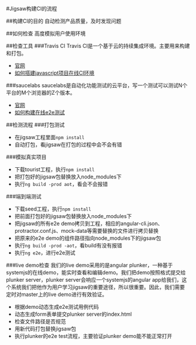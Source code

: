 #Jigsaw构建CI的流程

##构建CI的目的
自动检测产品质量，及时发现问题

##如何检查
高度模拟用户使用环境

##检查工具
###Travis CI 
Travis CI是一个基于云的持续集成环境。主要用来构建和打包。

 - [官网](https://travis-ci.com/) 
 - [如何搭建javascript项目在线CI环境](https://docs.travis-ci.com/user/languages/javascript-with-nodejs/)

###saucelabs
saucelabs是自动化功能测试的云平台，写一个测试可以测试N个平台的M个浏览器的Z个版本。

 - [官网](https://saucelabs.com/)
 - [如何构建在线e2e测试](https://wiki.saucelabs.com/display/DOCS/Instant+Selenium+Node.js+Tests)

##检测流程
###打包测试
 - 在jigsaw工程里面`npm install`
 - 自动打包，看jigsaw在打包的过程中会不会有错

###模拟真实项目
 - 下载tourist工程，执行`npm install`
 - 把打包好的jigsaw包替换放入node_modules下
 - 执行`ng build -prod aot`，看会不会报错

###端到端测试
  - 下载seed工程，执行`npm install`
  - 把前面打包好的jigsaw包替换放入node_modules下
  - 把jigsaw的所有e2e demo拷贝到工程，相应的angular-cli.json、protractor.conf.js、mock-data等需要替换的文件进行拷贝替换
  - 把原来的e2e demo的组件路径指向node_modules下的jigsaw包
  - 执行`ng build -prod -aot`，看build有没有报错
  - 执行`ng e2e`，进行e2e测试

###live demo检查
我们的live demo采用的是angular plunker，一种基于systemjs的在线demo，能实时查看和编辑demo。我们把demo按照格式提交给plunker server，plunker server会响应一个systemjs的angular app给我们，这个系统我们把他作为用户学习jigsaw的重要途径，所以很重要。因此，我们需要定时对master上的live demo进行有效验证。

 - 根据demo动态生成e2e测试用例代码
 - 动态生成form表单提交plunker server的index.html
 - 检查文件路径是否规范
 - 用新代码打包替换jigsaw包
 - 执行plunker的e2e test流程，主要验证plunker demo能不能正常打开





